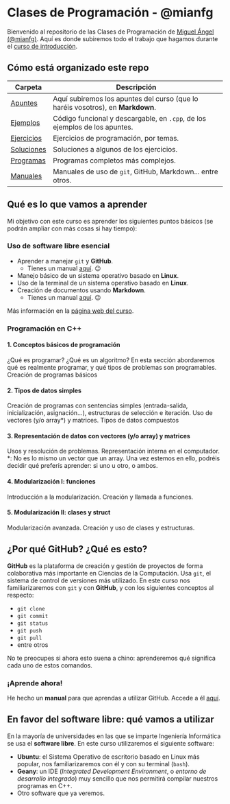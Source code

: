 # Clases de Programación - @mianfg

Bienvenido al repositorio de las Clases de Programación de [Miguel Ángel (@mianfg)](https://mianfg.bloomgogo.com). Aquí es donde subiremos todo el trabajo que hagamos durante el [curso de introducción](https://mianfg.bloomgogo.com/clases-programacion).

## Cómo está organizado este repo

| Carpeta | Descripción |
| --- | --- |
| [Apuntes](./Apuntes) | Aquí subiremos los apuntes del curso (que lo haréis vosotros), en **Markdown**. |
| [Ejemplos](./Ejemplos) | Código funcional y descargable, en `.cpp`, de los ejemplos de los apuntes. |
| [Ejercicios](./Ejercicios) | Ejercicios de programación, por temas. |
| [Soluciones](./Soluciones) | Soluciones a algunos de los ejercicios. |
| [Programas](./Programas) | Programas completos más complejos. |
| [Manuales](./Manuales) | Manuales de uso de `git`, GitHub, Markdown... entre otros. |

## Qué es lo que vamos a aprender

Mi objetivo con este curso es aprender los siguientes puntos básicos (se podrán ampliar con más cosas si hay tiempo):

### Uso de software libre esencial

* Aprender a manejar `git` y **GitHub**.
  * Tienes un manual [aquí](./Manuales/manual-github.md). :wink:
* Manejo básico de un sistema operativo basado en **Linux**.
* Uso de la terminal de un sistema operativo basado en **Linux**.
* Creación de documentos usando **Markdown**.
  * Tienes un manual [aquí](./Manuales/manual-markdown.md). :wink:

Más información en la [página web del curso](https://mianfg.bloomgogo.com/clases-programacion/#informacion).

### Programación en C++

#### 1. Conceptos básicos de programación

¿Qué es programar? ¿Qué es un algoritmo? En esta sección abordaremos qué es realmente programar, y qué tipos de problemas son programables.
Creación de programas básicos

#### 2. Tipos de datos simples

Creación de programas con sentencias simples (entrada-salida, inicialización, asignación…), estructuras de selección e iteración.
Uso de vectores (y/o array*) y matrices. Tipos de datos compuestos

#### 3. Representación de datos con vectores (y/o array) y matrices

Usos y resolución de problemas. Representación interna en el computador. *: No es lo mismo un vector que un array. Una vez estemos en ello, podréis decidir qué preferís aprender: si uno u otro, o ambos.

#### 4. Modularización I: funciones

Introducción a la modularización. Creación y llamada a funciones.

#### 5. Modularización II: clases y struct

Modularización avanzada. Creación y uso de clases y estructuras.


## ¿Por qué GitHub? ¿Qué es esto?

**GitHub** es la plataforma de creación y gestión de proyectos de forma colaborativa más importante en Ciencias de la Computación. Usa `git`, el sistema de control de versiones más utilizado. En este curso nos familiarizaremos con `git` y con **GitHub**, y con los siguientes conceptos al respecto:

* `git clone`
* `git commit`
* `git status`
* `git push`
* `git pull`
* entre otros

No te preocupes si ahora esto suena a chino: aprenderemos qué significa cada uno de estos comandos.

### ¡Aprende ahora!

He hecho un **manual** para que aprendas a utilizar GitHub. Accede a él [aquí](./Manuales/manual-github.md).

## En favor del software libre: qué vamos a utilizar

En la mayoría de universidades en las que se imparte Ingeniería Informática se usa el **software libre**. En este curso utilizaremos el siguiente software:

* **Ubuntu**: el Sistema Operativo de escritorio basado en Linux más popular, nos familiarizaremos con él y con su terminal (`bash`).
* **Geany**: un IDE (_Integrated Development Environment_, o _entorno de desarrollo integrado_) muy sencillo que nos permitirá compilar nuestros programas en C++.
* Otro software que ya veremos.
